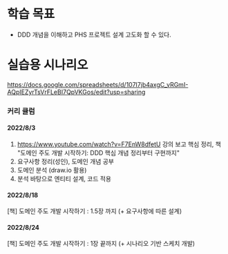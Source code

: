 # 학습 목표 
- DDD 개념을 이해하고 PHS 프로젝트 설계 고도화 할 수 있다.

# 실습용 시나리오
https://docs.google.com/spreadsheets/d/107I7jb4axgC_vRGmI-AQpIEZyrTsVrFLeBI7QpVKGos/edit?usp=sharing

### 커리 큘럼

#### 2022/8/3
1. https://www.youtube.com/watch?v=F7EnW8dfetU 강의 보고 핵심 정리, 책 "도메인 주도 개발 시작하기: DDD 핵심 개념 정리부터 구현까지"
1. 요구사항 정리(성인), 도메인 개념 공부
1. 도메인 분석 (draw.io 활용)
1. 분석 바탕으로 엔티티 설계, 코드 적용

#### 2022/8/18
[책] 도메인 주도 개발 시작하기 : 1.5장 까지 (+ 요구사항에 따른 설계)

#### 2022/8/24
[책] 도메인 주도 개발 시작하기 : 1장 끝까지 (+ 시나리오 기반 스케치 개발)


